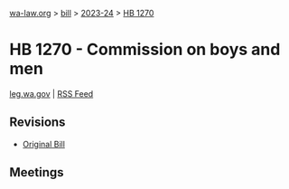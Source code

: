 [wa-law.org](/) > [bill](/bill/) > [2023-24](/bill/2023-24/) > [HB 1270](/bill/2023-24/hb/1270/)

# HB 1270 - Commission on boys and men
[leg.wa.gov](https://app.leg.wa.gov/billsummary?BillNumber=1270&Year=2023&Initiative=false) | [RSS Feed](./rss.xml)

## Revisions
* [Original Bill](1/)

## Meetings